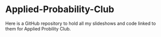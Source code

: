 # Applied-Probability-Club
Here is a GitHub repository to hold all my slideshows and code linked to them for Applied Probility Club.
